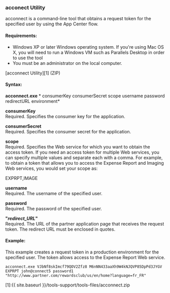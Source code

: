 
### acconect Utility

acconnect is a command-line tool that obtains a request token for the specified user by using the App Center flow.

#### Requirements:

* Windows XP or later Windows operating system. If you're using Mac OS X, you will need to run a Windows VM such as Parallels Desktop in order to use the tool
* You must be an administrator on the local computer.

[acconnect Utility][1] (ZIP)

#### Syntax:

**acconnect.exe** * consumerKey consumerSecret scope username password redirectURL environment*  

**consumerKey**    
Required. Specifies the consumer key for the application.

**consumerSecret**    
Required. Specifies the consumer secret for the application.

**scope**    
Required. Specifies the Web service for which you want to obtain the access token. If you need an access token for multiple Web services, you can specify multiple values and separate each with a comma. For example, to obtain a token that allows you to access the Expense Report and Imaging Web services, you would set your scope as:  

EXPRPT,IMAGE  

**username**    
Required. The username of the specified user.

**password**    
Required. The password of the specified user.

**"***redirect_URL***"**    
Required. The URL of the partner application page that receives the request token. The redirect URL must be enclosed in quotes.


#### Example:

This example creates a request token in a production environment for the specified user. The token allows access to the Expense Report Web service.

``
acconnect.exe VJbNf8skImcf79QOV2Zfz8 M6nNN433aaXh9W4kNJQVP85DpPd3JYGV EXPRPT john@connect5 password1 "http://www.partner.com/rewardsclub/us/en/home?language=fr_FR"
``

[1]:{{ site.baseurl }}/tools-support/tools-files/acconnect.zip
